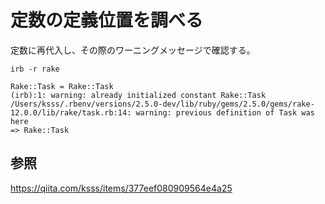 # 定数の定義位置を調べる

定数に再代入し、その際のワーニングメッセージで確認する。

```
irb -r rake

Rake::Task = Rake::Task
(irb):1: warning: already initialized constant Rake::Task
/Users/ksss/.rbenv/versions/2.5.0-dev/lib/ruby/gems/2.5.0/gems/rake-12.0.0/lib/rake/task.rb:14: warning: previous definition of Task was here
=> Rake::Task
```

## 参照
https://qiita.com/ksss/items/377eef080909564e4a25
